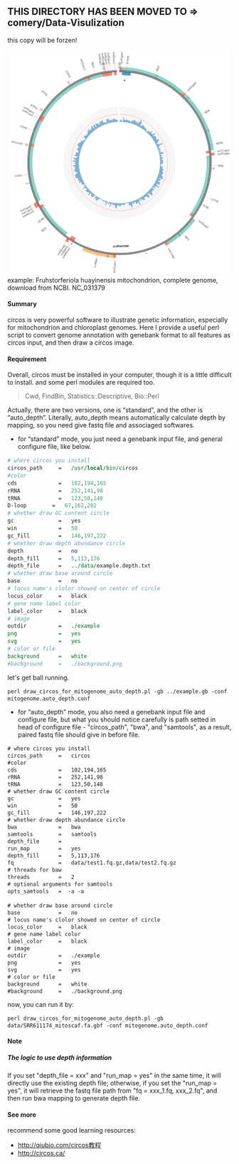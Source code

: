 ## **THIS DIRECTORY HAS BEEN MOVED TO => comery/Data-Visulization**  
this copy will be forzen!

![example](auto_depth/example/circos.png)
example: Fruhstorferiola huayinensis mitochondrion, complete genome, download from NCBI. NC_031379

#### Summary
circos is very powerful software to illustrate genetic information, especially for mitochondrion and chloroplast genomes. Here I provide a useful perl script to convert genome annotation with genebank format to all features as circos input, and then draw a circos image.

#### Requirement

Overall, circos must be installed in your computer, though it is a little difficult to install.
and some perl modules are required too.

> Cwd, FindBin, Statistics::Descriptive, Bio::Perl


 Actually, there are two versions, one is “standard”, and the other is “auto_depth”. Literally, auto_depth means automatically calculate depth by mapping, so you need give fastq file and associaged softwares.

- for “standard” mode, you just need a genebank input file, and general configure file, like below.

```perl
# where circos you install
circos_path		=	/usr/local/bin/circos
#color
cds				=   102,194,165
rRNA			=	252,141,98
tRNA			=	123,50,148
D-loop        =   67,162,202
# whether draw GC content circle
gc				=	yes
win				=	50
gc_fill			=	146,197,222
# whether draw depth abundance circle
depth			=	no
depth_fill		= 	5,113,176
depth_file		=	../data/example.depth.txt
# whether draw base around circle
base 			=	no
# locus name's clolor showed on center of circle
locus_color		=	black
# gene name label color
label_color		=	black
# image
outdir			=	./example
png				=	yes
svg				=	yes
# color or file
background		=	white
#background		=	./background.png
```
let's get ball running.
```
perl draw_circos_for_mitogenome_auto_depth.pl -gb ../example.gb -conf mitogenome.auto_depth.conf 
```

- for “auto\_depth” mode, you also need a genebank input file and configure file, but what you should notice carefully is path setted in head of configure file - "circos_path", "bwa", and "samtools", as a result, paired fastq file should give in before file.

```
# where circos you install
circos_path		=	circos
#color
cds				=	102,194,165
rRNA			=	252,141,98
tRNA			=	123,50,148
# whether draw GC content circle
gc				=	yes
win				=	50
gc_fill			=	146,197,222
# whether draw depth abundance circle
bwa             =   bwa
samtools        =   samtools
depth_file      =
run_map			=	yes
depth_fill		= 	5,113,176
fq				=	data/test1.fq.gz,data/test2.fq.gz
# threads for baw
threads         =   2
# optional arguments for samtools
opts_samtools   =  -a -a

# whether draw base around circle
base 			=	no
# locus name's clolor showed on center of circle
locus_color		=	black
# gene name label color
label_color		=	black
# image
outdir			=	./example
png				=	yes
svg				=	yes
# color or file
background		=	white
#background		=	./background.png
```
now, you can run it by:

```shell
perl draw_circos_for_mitogenome_auto_depth.pl -gb data/SRR611174_mitoscaf.fa.gbf -conf mitogenome.auto_depth.conf

```
#### Note

##### The logic to use depth information

If you set "depth_file = xxx" and "run_map = yes" in the same time, it will directly use the existing depth file; otherwise, if you set the "run_map = yes", it will retrieve the fastq file path from "fq = xxx_1.fq, xxx_2.fq", and then run bwa mapping to generate depth file.


#### See more
recommend some good learning resources:

- http://qiubio.com/circos教程
- http://circos.ca/
